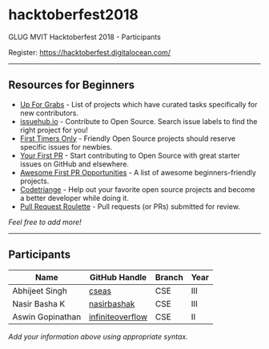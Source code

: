 # hacktoberfest2018
GLUG MVIT Hacktoberfest 2018 - Participants

Register: <https://hacktoberfest.digitalocean.com/>

---
## Resources for Beginners
- [Up For Grabs](http://up-for-grabs.net/) - List of projects which have curated tasks specifically for new contributors.
- [issuehub.io](http://issuehub.io/) - Contribute to Open Source. Search issue labels to find the right project for you!
- [First Timers Only](http://www.firsttimersonly.com/) - Friendly Open Source projects should reserve specific issues for newbies.
- [Your First PR](http://yourfirstpr.github.io/) - Start contributing to Open Source with great starter issues on GitHub and elsewhere.
- [Awesome First PR Opportunities](https://github.com/MunGell/awesome-for-beginners) - A list of awesome beginners-friendly projects.
- [Codetriange](https://www.codetriage.com/) - Help out your favorite open source projects and become a better developer while doing it.
- [Pull Request Roulette](http://PullRequestRoulette.com) - Pull requests (or PRs) submitted for review.

*Feel free to add more!*

---
## Participants

| Name | GitHub Handle | Branch | Year |
|------|---------------|--------|------|
| Abhijeet Singh | [cseas](https://github.com/cseas) | CSE | III |
| Nasir Basha K | [nasirbashak](https://github.com/nasirbashak) | CSE |III|
| Aswin Gopinathan | [infiniteoverflow](https://github.com/infiniteoverflow) | CSE | II |

*Add your information above using appropriate syntax.*
